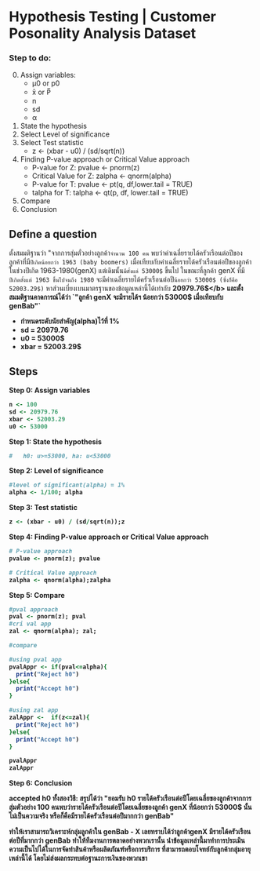 #  Hypothesis Testing | Customer Posonality Analysis Dataset
### Step to do:

0. Assign variables:
    - μ0 or p0
    - x̄ or P̅
    - n
    - sd
    - α
1. State the hypothesis
2. Select Level of significance
3. Select Test statistic
    - z <- (xbar - u0) / (sd/sqrt(n))
4. Finding P-value approach or Critical Value approach
    - P-value for Z: pvalue <- pnorm(z)
    - Critical Value for Z: zalpha <- qnorm(alpha)
    - P-value for T: pvalue <- pt(q, df,lower.tail = TRUE)
    - talpha for T: talpha <- qt(p, df, lower.tail = TRUE)
5. Compare
6. Conclusion
## Define a question

ตั้งสมมติฐานว่า 
"จากการสุ่มตั่วอย่างลูกค้า`จำนวน 100 คน` พบว่าค่าเฉลี่ยรายได้ครัวเรือนต่อปีของลูกค้าที่มี`ปีเกิดน้อยกว่า 1963 (baby boomers)` 
เมื่อเทียบกับค่าเฉลี่ยรายได้ครัวเรือนต่อปีของลูกค้าในช่วงปีเกิด 1963-1980(genX) แต่เดิมนั้น`มีตั้งแต่ 53000$` ขึ้นไป 
ในขณะที่ลูกค้า genX ที่มี<br>`ปีเกิดตั้งแต่ 1963 ขึ้นไปจนถึง 1980` จะมีค่าเฉลี่ยรายได้ครัวเรือนต่อปี`น้อยกว่า 53000$ (ซึ่งก็คือ 52003.29$)`
หาส่วนเบี่ยงเบนมาตรฐานของข้อมูลเหล่านี้ได้เท่ากับ <b>20979.76$</b> และตั้งสมมติฐานคาดการณ์ได้ว่า `"ลูกค้า genX จะมีรายได้ฯ น้อยกว่า 53000$ เมื่อเทียบกับ genBab"`

  - กำหนดระดับนัยสำคัญ(alpha)ไว้ที่ 1% 
  - sd = 20979.76
  - u0 = 53000$
  - xbar = 52003.29$

## Steps
Step 0: Assign variables 
```ruby
n <- 100
sd <- 20979.76
xbar <- 52003.29
u0 <- 53000
```

Step 1: State the hypothesis
```ruby
#   h0: u>=53000, ha: u<53000
```

Step 2: Level of significance
```ruby
#level of significant(alpha) = 1%
alpha <- 1/100; alpha
```

Step 3: Test statistic
```ruby
z <- (xbar - u0) / (sd/sqrt(n));z
```

Step 4: Finding P-value approach or Critical Value approach
```ruby
# P-value approach
pvalue <- pnorm(z); pvalue

# Critical Value approach
zalpha <- qnorm(alpha);zalpha
```

Step 5: Compare
```ruby
#pval approach
pval <- pnorm(z); pval
#cri val app
zal <- qnorm(alpha); zal;

#compare 

#using pval app
pvalAppr <- if(pval<=alpha){
  print("Reject h0")
}else{
  print("Accept h0")
}

#using zal app
zalAppr <-  if(z<=zal){
  print("Reject h0")
}else{
  print("Accept h0")
}

pvalAppr
zalAppr
```
Step 6: Conclusion

accepted h0 ทั้งสองวิธี: สรุปได้ว่า "ยอมรับ h0 รายได้ครัวเรือนต่อปีโดยเฉลี่ยของลูกค้าจากการสุ่มตัวอย่าง 100 คนพบว่ารายได้ครัวเรือนต่อปีโดยเฉลี่ยของลูกค้า genX ที่น้อยกว่า 53000$ นั้น ไม่เป็นความจริง หรือก็คือมีรายได้ครัวเรือนต่อปีมากกว่า genBab"

ทำให้เราสามารถวิเคราะห์กลุ่มลูกค้าใน genBab - X เลยทราบได้ว่าลูกค้าgenX มีรายได้ครัวเรือนต่อปีที่มากกว่า genBab ทำให้ทีมงานการตลาดอย่างพวกเรานั้น
นำข้อมูลเหล่านี้มาทำการประเมินความเป็นไปได้ในการจัดทำสินค้าหรือผลิตภัณฑ์หรือการบริการ ที่สามารถตอบโจทย์กับลูกค้ากลุ่มอายุเหล่านี้ได้
โดยไม่ส่งผลกระทบต่อฐานะการเงินของพวกเขา


